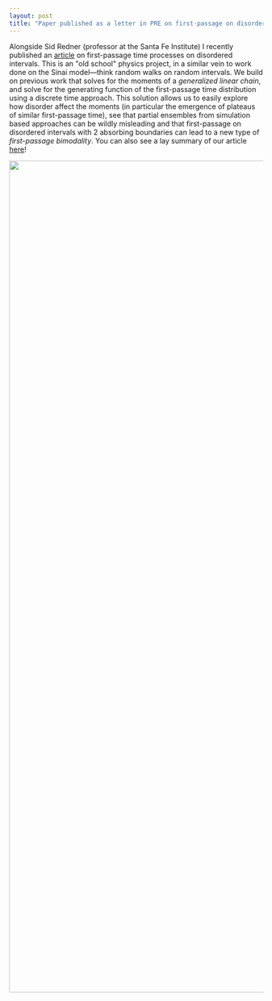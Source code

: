```yaml
---
layout: post
title: "Paper published as a letter in PRE on first-passage on disordered intervals"
---
```


Alongside Sid Redner (professor at the Santa Fe Institute) I recently published an [article](https://journals.aps.org/pre/abstract/10.1103/PhysRevE.109.L032102) on first-passage time processes on disordered intervals. This is an "old school" physics project, in a similar vein to work done on the Sinai model—think random walks on random intervals. We build on previous work that solves for the moments of a *generalized linear chain*, and solve for the generating function of the first-passage time distribution using a discrete time approach. This solution allows us to easily explore how disorder affect the moments (in particular the emergence of plateaus of similar first-passage time), see that partial ensembles from simulation based approaches can be wildly misleading and that first-passage on disordered intervals with 2 absorbing boundaries can lead to a new type of *first-passage bimodality*. You can also see a lay summary of our article [here](https://phys.org/news/2024-03-paper-mathematical-approach-random-walker.html)!

<div style="text-align: center;">
  <img src="https://jamesholehouse.github.io/_posts/fp-do-pic.png" alt="fp-do-pic" title="" width="1270" height="1650">
</div>
